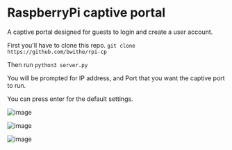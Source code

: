 # RaspberryPi captive portal
A captive portal designed for guests to login and create a user account.

First you'll have to clone this repo.
```git clone https://github.com/bwithe/rpi-cp```

Then run ```python3 server.py```

You will be prompted for IP address, and Port that you want the captive port to run.

You can press enter for the default settings.

![image](https://github.com/BwithE/rpi-cp/assets/144924113/e19c51f4-0987-4cc7-82a3-19841d30c05d)

![image](https://github.com/BwithE/rpi-cp/assets/144924113/ec1873aa-4491-4c5a-895c-69c4db8776fa)

![image](https://github.com/BwithE/rpi-cp/assets/144924113/76cf6030-5c22-4ca3-bbc0-4c775b54777b)

